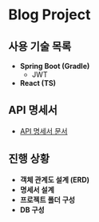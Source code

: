 # Blog Project

## 사용 기술 목록
- **Spring Boot (Gradle)**
  - JWT
- **React (TS)**

## API 명세서
- [API 명세서 문서](documents/rest_api_specification.md)

## 진행 상황
- **객체 관계도 설계 (ERD)**
- **명세서 설계**
- **프로젝트 폴더 구성**
- **DB 구성**

